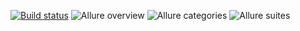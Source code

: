 [![Build status](https://ci.appveyor.com/api/projects/status/ym8mf4inljlwuhk0?svg=true)](https://ci.appveyor.com/project/nshabankin/qaa-hw-05-01)
![Allure overview](https://github.com/user-attachments/assets/1b9e08b3-b62a-40c5-9d5c-382f91ded878)
![Allure categories](https://github.com/user-attachments/assets/89d1c24b-6365-40d9-b2c4-f85f3777c5f6)
![Allure suites](https://github.com/user-attachments/assets/8281b0bc-1bfb-4f83-88c1-a57cc2bfc5f9)

